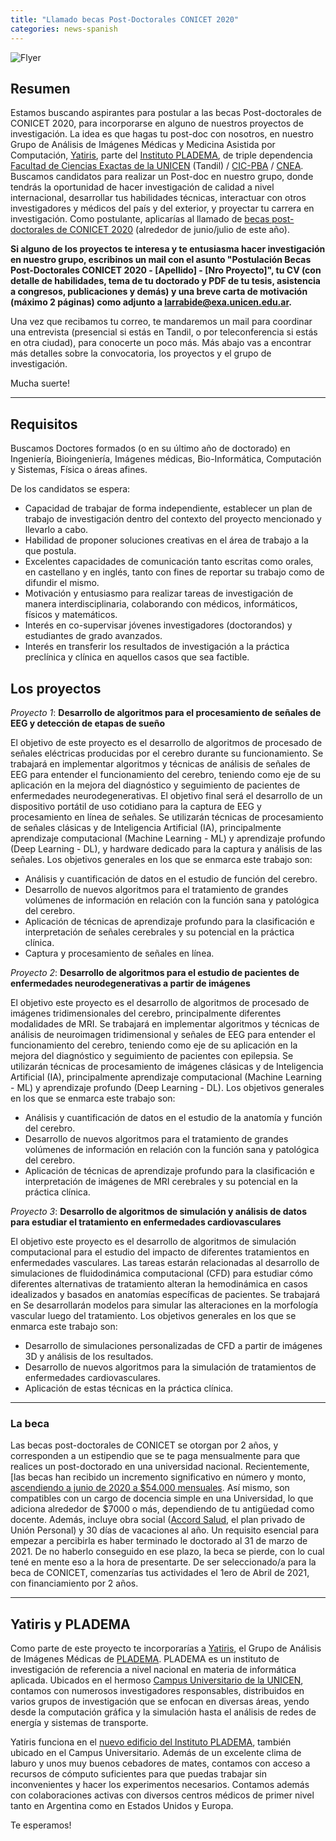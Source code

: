 ```yaml
---
title: "Llamado becas Post-Doctorales CONICET 2020"
categories: news-spanish
---
```


![Flyer](https://yatiris.github.io/images/news/cartel_beca_post-docAll.png)

## Resumen

Estamos buscando aspirantes para postular a las becas Post-doctorales de CONICET 2020, para incorporarse en alguno de nuestros proyectos de investigación. La idea es que hagas tu post-doc con nosotros, en nuestro Grupo de Análisis de Imágenes Médicas y Medicina Asistida por Computación, [Yatiris](https://yatiris.github.io/), parte del [Instituto PLADEMA](http://www.pladema.net/), de triple dependencia [Facultad de Ciencias Exactas de la UNICEN](http://exa.unicen.edu.ar/) (Tandil) / [CIC-PBA](https://www.gba.gob.ar/cic/) / [CNEA](https://www.argentina.gob.ar/cnea). Buscamos candidatos para realizar un Post-doc en nuestro grupo, donde tendrás la oportunidad de hacer investigación de calidad a nivel internacional, desarrollar tus habilidades técnicas, interactuar con otros investigadores y médicos del país y del exterior, y proyectar tu carrera en investigación. Como postulante, aplicarías al llamado de [becas post-doctorales de CONICET 2020](https://convocatorias.conicet.gov.ar/becas/) (alrededor de junio/julio de este año).

**Si alguno de los proyectos te interesa y te entusiasma hacer investigación en nuestro grupo, escribinos un mail con el asunto "Postulación Becas Post-Doctorales CONICET 2020 - \[Apellido\] - \[Nro Proyecto\]", tu CV (con detalle de habilidades, tema de tu doctorado y PDF de tu tesis, asistencia a congresos, publicaciones y demás) y una breve carta de motivación (máximo 2 páginas) como adjunto a [larrabide@exa.unicen.edu.ar](mailto:larrabide@exa.unicen.edu.ar).**

Una vez que recibamos tu correo, te mandaremos un mail para coordinar una entrevista (presencial si estás en Tandil, o por teleconferencia si estás en otra ciudad), para conocerte un poco más. Más abajo vas a encontrar más detalles sobre la convocatoria, los proyectos y el grupo de investigación.

Mucha suerte!

---

## Requisitos 

Buscamos Doctores formados (o en su último año de doctorado) en Ingeniería, Bioingeniería, Imágenes médicas, Bio-Informática, Computación y  Sistemas, Física o áreas afines. 

De los candidatos se espera:
* Capacidad de trabajar de forma independiente, establecer un plan de trabajo de investigación dentro del contexto del proyecto mencionado y llevarlo a cabo.
* Habilidad de proponer soluciones creativas en el área de trabajo a la que postula.
* Excelentes capacidades de comunicación tanto escritas como orales, en castellano y en inglés, tanto con fines de reportar su trabajo como de difundir el mismo.
* Motivación y entusiasmo para realizar tareas de investigación de manera interdisciplinaria, colaborando con médicos, informáticos, físicos y matemáticos.
* Interés en co-supervisar jóvenes investigadores (doctorandos) y estudiantes de grado avanzados.
* Interés en transferir los resultados de investigación a la práctica preclínica y clínica en aquellos casos que sea factible.


## Los proyectos

*Proyecto 1*: **Desarrollo de algoritmos para el procesamiento de señales de EEG y detección de etapas de sueño**

El objetivo de este proyecto es el desarrollo de algoritmos de procesado de señales eléctricas producidas por el cerebro durante su funcionamiento. Se trabajará en implementar algoritmos y técnicas de análisis de señales de EEG para entender el funcionamiento del cerebro, teniendo como eje de su aplicación en la mejora del diagnóstico y seguimiento de pacientes de enfermedades neurodegenerativas. El objetivo final será el desarrollo de un dispositivo portátil de uso cotidiano para la captura de EEG y procesamiento en línea de señales. Se utilizarán técnicas de procesamiento de señales clásicas y de Inteligencia Artificial (IA), principalmente aprendizaje computacional (Machine Learning - ML) y aprendizaje profundo (Deep Learning - DL), y hardware dedicado para la captura y análisis de las señales. Los objetivos generales en los que se enmarca este trabajo son:
* Análisis y cuantificación de datos en el estudio de función del cerebro.
* Desarrollo de nuevos algoritmos para el tratamiento de grandes volúmenes de información en relación con la función sana y patológica del cerebro.
* Aplicación de técnicas de aprendizaje profundo para la clasificación e interpretación de señales cerebrales y su potencial en la práctica clínica.
* Captura y procesamiento de señales en línea.

*Proyecto 2*: **Desarrollo de algoritmos para el estudio de pacientes de enfermedades neurodegenerativas a partir de imágenes**

El objetivo este proyecto es el desarrollo de algoritmos de procesado de imágenes tridimensionales del cerebro, principalmente diferentes modalidades de MRI. Se trabajará en implementar algoritmos y técnicas de análisis de neuroimagen tridimensional y señales de EEG para entender el funcionamiento del cerebro, teniendo como eje de su aplicación en la mejora del diagnóstico y seguimiento de pacientes con epilepsia. Se utilizarán técnicas de procesamiento de imágenes clásicas y de Inteligencia Artificial (IA), principalmente aprendizaje computacional (Machine Learning - ML) y aprendizaje profundo (Deep Learning - DL). Los objetivos generales en los que se enmarca este trabajo son:
* Análisis y cuantificación de datos en el estudio de la anatomía y función del cerebro.
* Desarrollo de nuevos algoritmos para el tratamiento de grandes volúmenes de información en relación con la función sana y patológica del cerebro.
* Aplicación de técnicas de aprendizaje profundo para la clasificación e interpretación de imágenes de MRI cerebrales y su potencial en la práctica clínica.

*Proyecto 3*: **Desarrollo de algoritmos de simulación y análisis de datos para estudiar el tratamiento en enfermedades cardiovasculares**

El objetivo este proyecto es el desarrollo de algoritmos de simulación computacional para el estudio del impacto de diferentes tratamientos en enfermedades vasculares. Las tareas  estarán relacionadas al desarrollo de simulaciones de fluidodinámica computacional (CFD)  para estudiar cómo diferentes alternativas de tratamiento alteran la hemodinámica en casos idealizados y basados en anatomías específicas de pacientes. Se trabajará en Se desarrollarán modelos para simular las alteraciones en la morfología vascular luego del tratamiento. Los objetivos generales en los que se enmarca este trabajo son:
* Desarrollo de simulaciones personalizadas de CFD a partir de imágenes 3D y análisis de los resultados.
* Desarrollo de nuevos algoritmos para la simulación de tratamientos de enfermedades cardiovasculares.
* Aplicación de estas técnicas en la práctica clínica.


---

### La beca

Las becas post-doctorales de CONICET se otorgan por 2 años, y corresponden a un estipendio que se te paga mensualmente para que realices un post-doctorado en una universidad nacional. Recientemente, [las becas han recibido un incremento significativo en número y monto, [ascendiendo a junio de 2020 a $54.000 mensuales](https://www.lanacion.com.ar/sociedad/el-gobierno-aumento-45000-pesos-becas-investigacion-nid2324647). Así mismo, son compatibles con un cargo de docencia simple en una Universidad, lo que adiciona alrededor de $7000 o más, dependiendo de tu antigüedad como docente. Además, incluye obra social ([Accord Salud](https://www.accordsalud.com.ar/), el plan privado de Unión Personal) y 30 días de vacaciones al año. Un requisito esencial para empezar a percibirla es haber terminado le doctorado al 31 de marzo de 2021. De no haberlo conseguido en ese plazo, la beca se pierde, con lo cual tené en mente eso a la hora de presentarte. De ser seleccionado/a para la beca de CONICET, comenzarías tus actividades el 1ero de Abril de 2021, con financiamiento por 2 años. 

---

## Yatiris y PLADEMA

Como parte de este proyecto te incorporarías a [Yatiris](https://yatiris.github.io), el Grupo de Análisis de Imágenes Médicas de [PLADEMA](http://www.pladema.net/). 
PLADEMA es un instituto de investigación de referencia a nivel nacional en materia de informática aplicada. Ubicados en el hermoso [Campus Universitario de la UNICEN](https://www.google.com/search?q=campus+unicen+tandil&safe=off&sxsrf=ACYBGNT7AhMgECyRDhzingYKvSE35rJx4g:1580303675614&source=lnms&tbm=isch&sa=X&ved=2ahUKEwjL9eL58ajnAhX3H7kGHWpmB0MQ_AUoAXoECBIQAw&biw=1920&bih=976), contamos con numerosos investigadores responsables, distribuidos en varios grupos de investigación que se enfocan en diversas áreas, yendo desde la computación gráfica y la simulación hasta el análisis de redes de energía y sistemas de transporte. 

Yatiris funciona en el [nuevo edificio del Instituto PLADEMA](https://www.exa.unicen.edu.ar/es/noticia/pladema-amplio-su-edificio-e-incremento-su-capacidad-trabajo), también ubicado en el Campus Universitario. Además de un excelente clima de laburo y unos muy buenos cebadores de mates, contamos con acceso a recursos de cómputo suficientes para que puedas trabajar sin inconvenientes y hacer los experimentos necesarios. Contamos además con colaboraciones activas con diversos centros médicos de primer nivel tanto en Argentina como en Estados Unidos y Europa.

Te esperamos!
